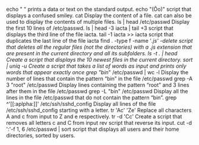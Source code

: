 echo " " prints a data or text on the standard output.
echo "(Ôo)" script that displays a confused smiley.
cat Display the content of a file.
cat can also be used to display the contents of multiple files.
ls | head /etc/passwd Display the first 10 lines of /etc/passwd.
ls | head -3 iacta | tail +3  script that displays the third line of the file iacta.
tail -1 iacta >> iacta  script that duplicates the last line of the file iacta
find . -type f -name '*.js' -delete script that deletes all the regular files (not the directories) with a .js extension that are present in the current directory and all its subfolders.
ls -t . | head Create a script that displays the 10 newest files in the current directory.
sort | uniq -u Create a script that takes a list of words as input and prints only words that appear exactly once
grep "bin*" /etc/passwd | wc -l Display the number of lines that contain the pattern “bin” in the file /etc/passwd
grep -A 3 "root" /etc/passwd Display lines containing the pattern “root” and 3 lines after them in the file /etc/passwd
grep -L "bin" /etc/passwd Display all the lines in the file /etc/passwd that do not contain the pattern “bin”.
grep ^'[[:aplpha:]]' /etc/ssh/sshd_config Display all lines of the file /etc/ssh/sshd_config starting with a letter.
tr 'Ac' 'Ze' Replace all characters A and c from input to Z and e respectively.
tr -d 'Cc' Create a script that removes all letters c and C from input
rev script that reverse its input.
cut -d ':'-f  1, 6 /etc/passwd | sort script that displays all users and their home directories, sorted by users.

